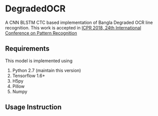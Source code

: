 # DegradedOCR
A CNN BLSTM CTC based implementation of Bangla Degraded OCR line recognition. This work is accepted in [ICPR 2018, 24th International Conference on Pattern Recognition](http://www.icpr2018.org/)
## Requirements
This model is implemented using
1. Python 2.7 (maintain this version)
2. Tensorflow 1.6+
3. H5py
4. Pillow
5. Numpy
## Usage Instruction
